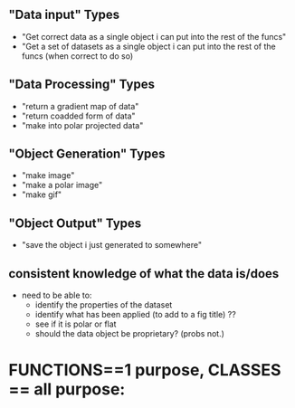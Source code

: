 ## "Data input" Types

- "Get correct data as a single object i can put into the rest of the funcs"
- "Get a set of datasets as a single object i can put into the rest of the funcs (when correct to do so)

## "Data Processing" Types

- "return a gradient map of data"
- "return coadded form of data"
- "make into polar projected data"

## "Object Generation" Types

- "make image"
- "make a polar image"
- "make gif"

## "Object Output" Types

- "save the object i just generated to somewhere"

## consistent knowledge of what the data is/does

- need to be able to:
  - identify the properties of the dataset
  - identify what has been applied (to add to a fig title) ??
  - see if it is polar or flat
  - should the data object be proprietary? (probs not.)

# FUNCTIONS==1 purpose, CLASSES == all purpose: